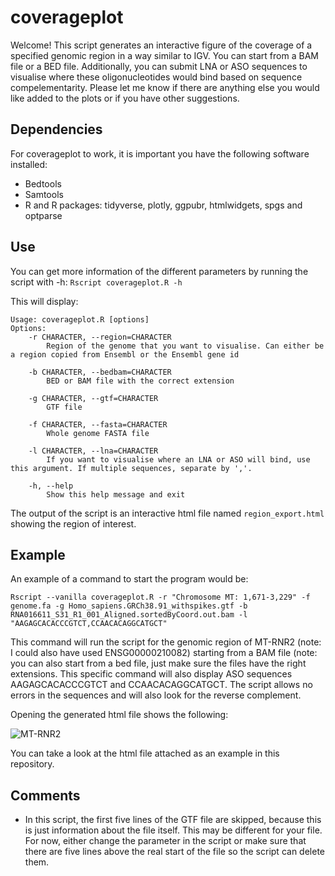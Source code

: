 # coverageplot

Welcome! This script generates an interactive figure of the coverage of a specified genomic region in a way similar to IGV. You can start from a BAM file or a BED file. Additionally, you can submit LNA or ASO sequences to visualise where these oligonucleotides would bind based on sequence compelementarity. Please let me know if there are anything else you would like added to the plots or if you have other suggestions. 

## Dependencies
For coverageplot to work, it is important you have the following software installed:
  - Bedtools
  - Samtools
  - R and R packages: tidyverse, plotly, ggpubr, htmlwidgets, spgs and optparse

## Use
You can get more information of the different parameters by running the script with -h: 
`Rscript coverageplot.R -h`

This will display: 
```
Usage: coverageplot.R [options]
Options:
	-r CHARACTER, --region=CHARACTER
		Region of the genome that you want to visualise. Can either be a region copied from Ensembl or the Ensembl gene id

	-b CHARACTER, --bedbam=CHARACTER
		BED or BAM file with the correct extension

	-g CHARACTER, --gtf=CHARACTER
		GTF file

	-f CHARACTER, --fasta=CHARACTER
		Whole genome FASTA file

	-l CHARACTER, --lna=CHARACTER
		If you want to visualise where an LNA or ASO will bind, use this argument. If multiple sequences, separate by ','.

	-h, --help
		Show this help message and exit
```

The output of the script is an interactive html file named `region_export.html` showing the region of interest. 

## Example
An example of a command to start the program would be: 
```
Rscript --vanilla coverageplot.R -r "Chromosome MT: 1,671-3,229" -f genome.fa -g Homo_sapiens.GRCh38.91_withspikes.gtf -b RNA016611_S31_R1_001_Aligned.sortedByCoord.out.bam -l "AAGAGCACACCCGTCT,CCAACACAGGCATGCT"
```

This command will run the script for the genomic region of MT-RNR2 (note: I could also have used ENSG00000210082) starting from a BAM file (note: you can also start from a bed file, just make sure the files have the right extensions. This specific command will also display ASO sequences AAGAGCACACCCGTCT and CCAACACAGGCATGCT. The script allows no errors in the sequences and will also look for the reverse complement. 

Opening the generated html file shows the following:

![MT-RNR2](https://user-images.githubusercontent.com/47054514/137727166-a1358c10-b516-4865-80c5-91816312e8b8.gif)

You can take a look at the html file attached as an example in this repository.

## Comments
- In this script, the first five lines of the GTF file are skipped, because this is just information about the file itself. This may be different for your file. For now, either change the parameter in the script or make sure that there are five lines above the real start of the file so the script can delete them.
